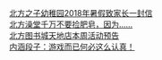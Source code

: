   
[北方之子幼稚园2018年暑假致家长一封信](http://www.dianyue.me/archives/377/3qq5olosmq8pgmay/)  
[北方澡堂千万不要捡肥皂，因为……](http://www.dianyue.me/archives/142/9fh5ym5vdjrlsbdj/)  
[北方图书城天地店本周活动预告](http://www.dianyue.me/archives/104/6s86gfmjx39gzs0u/)  
[内涵段子：游戏而已何必这么认真！](http://www.dianyue.me/archives/305/puclft1w1eehuwc5/)
